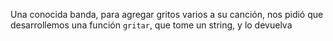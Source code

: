 Una conocida banda, para agregar gritos varios a su canción, nos pidió que desarrollemos una función `gritar`, que tome un string, y lo devuelva 
